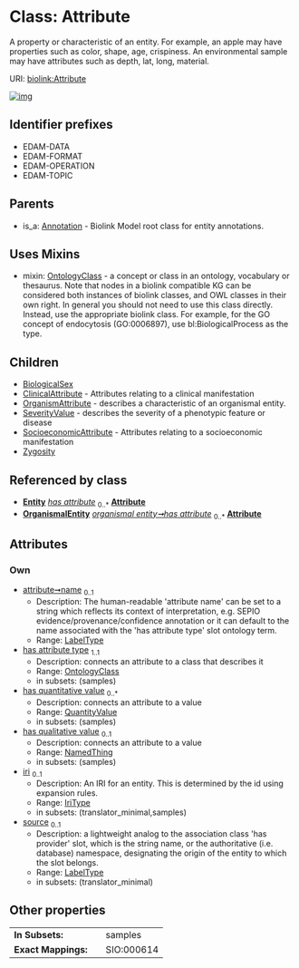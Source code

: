 
# Class: Attribute


A property or characteristic of an entity. For example, an apple may have properties such as color, shape, age, crispiness. An environmental sample may have attributes such as depth, lat, long, material.

URI: [biolink:Attribute](https://w3id.org/biolink/vocab/Attribute)


[![img](https://yuml.me/diagram/nofunky;dir:TB/class/[Zygosity],[SocioeconomicAttribute],[SeverityValue],[QuantityValue],[OrganismalEntity],[OrganismAttribute],[OntologyClass],[NamedThing],[Entity],[ClinicalAttribute],[BiologicalSex],[NamedThing]<has%20qualitative%20value%200..1-%20[Attribute&#124;name:label_type%20%3F;iri:iri_type%20%3F;source:label_type%20%3F],[QuantityValue]<has%20quantitative%20value%200..*-++[Attribute],[OntologyClass]<has%20attribute%20type%201..1-++[Attribute],[Entity]++-%20has%20attribute%200..*>[Attribute],[OrganismalEntity]++-%20has%20attribute%200..*>[Attribute],[Attribute]uses%20-.->[OntologyClass],[Attribute]^-[Zygosity],[Attribute]^-[SocioeconomicAttribute],[Attribute]^-[SeverityValue],[Attribute]^-[OrganismAttribute],[Attribute]^-[ClinicalAttribute],[Attribute]^-[BiologicalSex],[Annotation]^-[Attribute],[Annotation])](https://yuml.me/diagram/nofunky;dir:TB/class/[Zygosity],[SocioeconomicAttribute],[SeverityValue],[QuantityValue],[OrganismalEntity],[OrganismAttribute],[OntologyClass],[NamedThing],[Entity],[ClinicalAttribute],[BiologicalSex],[NamedThing]<has%20qualitative%20value%200..1-%20[Attribute&#124;name:label_type%20%3F;iri:iri_type%20%3F;source:label_type%20%3F],[QuantityValue]<has%20quantitative%20value%200..*-++[Attribute],[OntologyClass]<has%20attribute%20type%201..1-++[Attribute],[Entity]++-%20has%20attribute%200..*>[Attribute],[OrganismalEntity]++-%20has%20attribute%200..*>[Attribute],[Attribute]uses%20-.->[OntologyClass],[Attribute]^-[Zygosity],[Attribute]^-[SocioeconomicAttribute],[Attribute]^-[SeverityValue],[Attribute]^-[OrganismAttribute],[Attribute]^-[ClinicalAttribute],[Attribute]^-[BiologicalSex],[Annotation]^-[Attribute],[Annotation])

## Identifier prefixes

 * EDAM-DATA
 * EDAM-FORMAT
 * EDAM-OPERATION
 * EDAM-TOPIC

## Parents

 *  is_a: [Annotation](Annotation.md) - Biolink Model root class for entity annotations.

## Uses Mixins

 *  mixin: [OntologyClass](OntologyClass.md) - a concept or class in an ontology, vocabulary or thesaurus. Note that nodes in a biolink compatible KG can be considered both instances of biolink classes, and OWL classes in their own right. In general you should not need to use this class directly. Instead, use the appropriate biolink class. For example, for the GO concept of endocytosis (GO:0006897), use bl:BiologicalProcess as the type.

## Children

 * [BiologicalSex](BiologicalSex.md)
 * [ClinicalAttribute](ClinicalAttribute.md) - Attributes relating to a clinical manifestation
 * [OrganismAttribute](OrganismAttribute.md) - describes a characteristic of an organismal entity.
 * [SeverityValue](SeverityValue.md) - describes the severity of a phenotypic feature or disease
 * [SocioeconomicAttribute](SocioeconomicAttribute.md) - Attributes relating to a socioeconomic manifestation
 * [Zygosity](Zygosity.md)

## Referenced by class

 *  **[Entity](Entity.md)** *[has attribute](has_attribute.md)*  <sub>0..\*</sub>  **[Attribute](Attribute.md)**
 *  **[OrganismalEntity](OrganismalEntity.md)** *[organismal entity➞has attribute](organismal_entity_has_attribute.md)*  <sub>0..\*</sub>  **[Attribute](Attribute.md)**

## Attributes


### Own

 * [attribute➞name](attribute_name.md)  <sub>0..1</sub>
     * Description: The human-readable 'attribute name' can be set to a string which reflects its context of interpretation, e.g. SEPIO evidence/provenance/confidence annotation or it can default to the name associated with the 'has attribute type' slot ontology term.
     * Range: [LabelType](types/LabelType.md)
 * [has attribute type](has_attribute_type.md)  <sub>1..1</sub>
     * Description: connects an attribute to a class that describes it
     * Range: [OntologyClass](OntologyClass.md)
     * in subsets: (samples)
 * [has quantitative value](has_quantitative_value.md)  <sub>0..\*</sub>
     * Description: connects an attribute to a value
     * Range: [QuantityValue](QuantityValue.md)
     * in subsets: (samples)
 * [has qualitative value](has_qualitative_value.md)  <sub>0..1</sub>
     * Description: connects an attribute to a value
     * Range: [NamedThing](NamedThing.md)
     * in subsets: (samples)
 * [iri](iri.md)  <sub>0..1</sub>
     * Description: An IRI for an entity. This is determined by the id using expansion rules.
     * Range: [IriType](types/IriType.md)
     * in subsets: (translator_minimal,samples)
 * [source](source.md)  <sub>0..1</sub>
     * Description: a lightweight analog to the association class 'has provider' slot, which is the string name, or the authoritative (i.e. database) namespace, designating the origin of the entity to which the slot belongs.
     * Range: [LabelType](types/LabelType.md)
     * in subsets: (translator_minimal)

## Other properties

|  |  |  |
| --- | --- | --- |
| **In Subsets:** | | samples |
| **Exact Mappings:** | | SIO:000614 |

